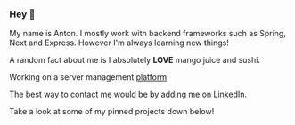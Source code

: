 ### Hey 👋

My name is Anton. I mostly work with backend frameworks such as Spring, Next and Express. However I'm always learning new things!

A random fact about me is I absolutely **LOVE** mango juice and sushi.

Working on a server management [platform](http://controlserverhosting.com/)

The best way to contact me would be by adding me on [LinkedIn](https://www.linkedin.com/in/antonre/).

Take a look at some of my pinned projects down below!



<!--
**icepaq/icepaq** is a ✨ _special_ ✨ repository because its `README.md` (this file) appears on your GitHub profile.

Here are some ideas to get you started:

- 🔭 I’m currently working on ...
- 🌱 I’m currently learning ...
- 👯 I’m looking to collaborate on ...
- 🤔 I’m looking for help with ...
- 💬 Ask me about ...
- 📫 How to reach me: ...
- 😄 Pronouns: ...
- ⚡ Fun fact: ...
-->
